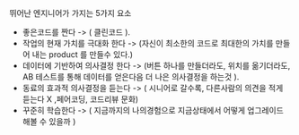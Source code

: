 뛰어난 엔지니어가 가지는 5가지 요소

- 좋은코드를 짠다 -> ( 클린코드 ). 
- 작업의 현재 가치를 극대화 한다 -> (자신이 최소한의 코드로 최대한의 가치를 만들어 내는 product 를 만들수 있다.)
- 데이터에 기반하여 의사결정 한다 -> (버튼 하나를 만들더라도, 위치를 옮기더라도, AB 테스트를 통해 데이터를 얻은다음 더 나은 의사결정을 하는것 ). 
- 동료의 효과적 의사결정을 듣는다 -> ( 시니어로 갈수록, 다른사람의 의견을 적게 듣는다 X ,페어코딩, 코드리뷰 문화)
- 꾸준히 학습한다 -> ( 지금까지의 나의경험으로 지금상태에서 어떻게 업그레이드 해볼 수 있을까 )
